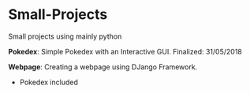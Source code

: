 # Small-Projects
Small projects using mainly python

__Pokedex__: Simple Pokedex with an Interactive GUI. Finalized: 31/05/2018

__Webpage__: Creating a webpage using DJango Framework.

- Pokedex included
